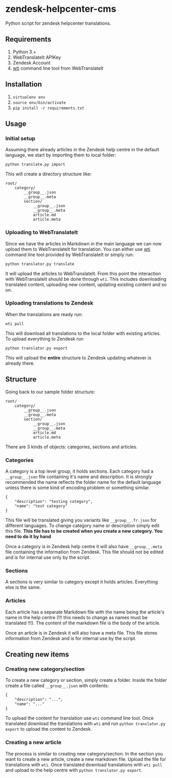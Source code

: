 zendesk-helpcenter-cms
===================

Python script for zendesk helpcenter translations.

## Requirements

1. Python 3.+
2. WebTranslateIt APIKey
3. Zendesk Account
4. [wti](https://webtranslateit.com/en/tour/external_tools) command line tool from WebTranslateIt

## Installation

1. `virtualenv env`
2. `source env/bin/activate`
3. `pip install -r requirements.txt`

## Usage

### Initial setup

Assuming there already articles in the Zendesk help centre in the default language, we start by importing them to local folder:

`python translate.py import`

This will create a directory structure like:

```
root/
	category/
		__group__.json
		__group__.meta
		section/
			__group__.json
			__group__.meta
			article.md
			article.meta
```

### Uploading to WebTranslateIt

Since we have the articles in Markdown in the main language we can now upload them to WebTranslateIt for translation. You can either use [wti](https://webtranslateit.com/en/tour/external_tools) command line tool provided by WebTranslateIt or simply run:

`python translator.py translate`

It will upload the articles to WebTranslateIt. From this point the interaction with WebTranslateIt should be done through `wti`. This includes downloading translated content, uploading new content, updating existing content and so on.

### Uploading translations to Zendesk

When the translations are ready run:

`wti pull`

This will download all translations to the local folder with existing articles. To upload everything to Zendesk run

`python translator.py export`

This will upload the **entire** structure to Zendesk updating whatever is already there.

## Structure

Going back to our sample folder structure:

```
root/
	category/
		__group__.json
		__group__.meta
		section/
			__group__.json
			__group__.meta
			article.md
			article.meta
```

There are 3 kinds of objects: categories, sections and articles.

### Categories

A category is a top level group, it holds sections. Each category had a `__group__.json` file containing it's name and description. It is strongly recommended the name reflects the folder name for the default language unless there is some kind of encoding problem or something similar.

```
{
    "description": "testing category",
    "name": "test category"
}
```

This file will be translated giving you variants like `__group__.fr.json` for different languages. To change category name or description simply edit this file. **This file has to be created when you create a new category. You need to do it by hand**

Once a category is in Zendesk help centre it will also have `__group__.meta` file containing the information from Zendesk. This file should not be edited and is for internal use only by the script.

### Sections

A sections is very similar to category except it holds articles. Everything else is the same.

### Articles

Each article has a separate Markdown file with the name being the article's name in the help centre (!!! this needs to change as names must be translated !!!). The content of the markdown file is the body of the article.

Once an article is in Zendesk it will also have a meta file. This file stores information from Zendesk and is for internal use by the script.

## Creating new items

### Creating new category/section

To create a new category or section, simply create a folder. Inside the folder create a file called `__group__.json` with contents:

```
{
    "description": "...",
    "name": "..."
}
```

To upload the content for translation use `wti` command line tool. Once translated download the translations with `wti` and run `python translator.py export` to upload the content to Zendesk.

### Creating a new article

The process is similar to creating new category/section. In the section you want to create a new article, create a new markdown file. Upload the file for translations with `wti`. Once translated download translations with `wti pull` and upload to the help centre with `python translator.py export`.
